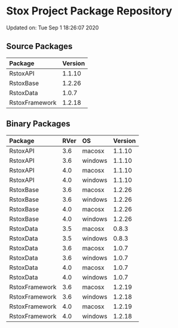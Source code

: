 # Stox Project Package Repository


Updated on: Tue Sep  1 18:26:07 2020
## Source Packages

|Package        |Version |
|:--------------|:-------|
|RstoxAPI       |1.1.10  |
|RstoxBase      |1.2.26  |
|RstoxData      |1.0.7   |
|RstoxFramework |1.2.18  |

## Binary Packages

|Package        |RVer |OS      |Version |
|:--------------|:----|:-------|:-------|
|RstoxAPI       |3.6  |macosx  |1.1.10  |
|RstoxAPI       |3.6  |windows |1.1.10  |
|RstoxAPI       |4.0  |macosx  |1.1.10  |
|RstoxAPI       |4.0  |windows |1.1.10  |
|RstoxBase      |3.6  |macosx  |1.2.26  |
|RstoxBase      |3.6  |windows |1.2.26  |
|RstoxBase      |4.0  |macosx  |1.2.26  |
|RstoxBase      |4.0  |windows |1.2.26  |
|RstoxData      |3.5  |macosx  |0.8.3   |
|RstoxData      |3.5  |windows |0.8.3   |
|RstoxData      |3.6  |macosx  |1.0.7   |
|RstoxData      |3.6  |windows |1.0.7   |
|RstoxData      |4.0  |macosx  |1.0.7   |
|RstoxData      |4.0  |windows |1.0.7   |
|RstoxFramework |3.6  |macosx  |1.2.19  |
|RstoxFramework |3.6  |windows |1.2.18  |
|RstoxFramework |4.0  |macosx  |1.2.19  |
|RstoxFramework |4.0  |windows |1.2.18  |
